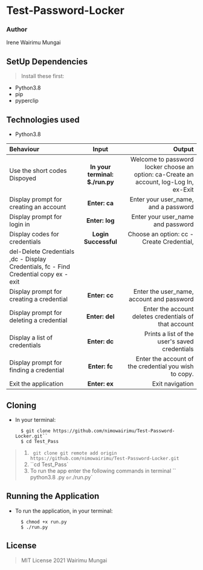 # Test-Password-Locker

### Author
Irene Wairimu Mungai


## SetUp Dependencies
> Install these first:
* Python3.8
* pip
* pyperclip


## Technologies used
* Python3.8


| Behaviour | Input | Output |
| :---------------- | :---------------: | ------------------: |
| Use the short codes Dispoyed | **In your  terminal: $./run.py** | Welcome to password locker  choose an option: ca-Create  an account, log-Log In, ex-Exit |
| Display prompt for creating an account | **Enter: ca** | Enter your user_name, and  a password |
| Display prompt for login in | **Enter: log** | Enter your user_name and password |
| Display codes for credentials | **Login Successful** | Choose an option: cc - Create Credential, 
del-Delete Credentials ,dc - Display Credentials, fc - Find Credential copy  ex - exit |
| Display prompt for creating a credential | **Enter: cc** | Enter the user_name, account and password |
|Display prompt for deleting  a credential| **Enter: del** |Enter the account deletes credentials of that account|
| Display a list of credentials | **Enter: dc** | Prints a list of  the user's saved credentials |
| Display prompt for finding a  credential | **Enter: fc** | Enter the account of the credential you wish to copy. |
| Exit the  application | **Enter: ex** | Exit navigation |


## Cloning
* In your terminal:
        
        $ git clone https://github.com/nimowairimu/Test-Password-Locker.git``
        $ cd Test_Pass
>1. ` git clone git remote add origin https://github.com/nimowairimu/Test-Password-Locker.git`
>2. ``cd Test_Pass`
>3. To run the app enter  the following commands in terminal `` python3.8 .py ` or `./run.py`


## Running the Application
* To run the application, in your terminal:

        $ chmod +x run.py
        $ ./run.py
        

## License
> MIT License 2021 Wairimu Mungai


